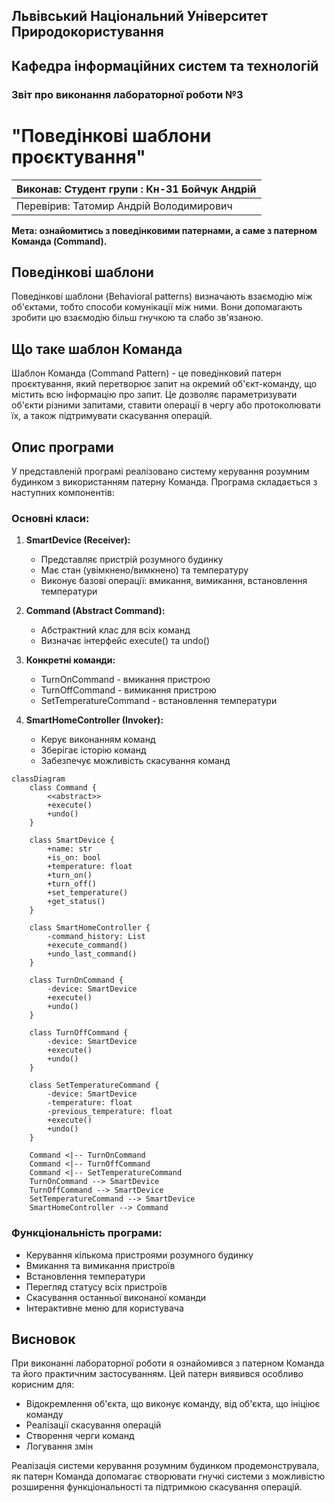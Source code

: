 ## Львівський Національний Університет Природокористування
## Кафедра інформаційних систем та технологій

### Звіт про виконання лабораторної роботи №3
# "Поведінкові шаблони проєктування"

| Виконав: Студент групи : Кн-31 Бойчук Андрій |
|-----------------------------------------------|
| Перевірив: Татомир Андрій Володимирович       |

**Мета: ознайомитись з поведінковими патернами, а саме з патерном Команда (Command).**

## Поведінкові шаблони

Поведінкові шаблони (Behavioral patterns) визначають взаємодію між об'єктами, тобто способи комунікації між ними. Вони допомагають зробити цю взаємодію більш гнучкою та слабо зв'язаною.

## Що таке шаблон Команда

Шаблон Команда (Command Pattern) - це поведінковий патерн проєктування, який перетворює запит на окремий об'єкт-команду, що містить всю інформацію про запит. Це дозволяє параметризувати об'єкти різними запитами, ставити операції в чергу або протоколювати їх, а також підтримувати скасування операцій.

## Опис програми

У представленій програмі реалізовано систему керування розумним будинком з використанням патерну Команда. Програма складається з наступних компонентів:

### Основні класи:

1. **SmartDevice (Receiver):**
   - Представляє пристрій розумного будинку
   - Має стан (увімкнено/вимкнено) та температуру
   - Виконує базові операції: вмикання, вимикання, встановлення температури

2. **Command (Abstract Command):**
   - Абстрактний клас для всіх команд
   - Визначає інтерфейс execute() та undo()

3. **Конкретні команди:**
   - TurnOnCommand - вмикання пристрою
   - TurnOffCommand - вимикання пристрою
   - SetTemperatureCommand - встановлення температури

4. **SmartHomeController (Invoker):**
   - Керує виконанням команд
   - Зберігає історію команд
   - Забезпечує можливість скасування команд

```mermaid
classDiagram
    class Command {
        <<abstract>>
        +execute()
        +undo()
    }
    
    class SmartDevice {
        +name: str
        +is_on: bool
        +temperature: float
        +turn_on()
        +turn_off()
        +set_temperature()
        +get_status()
    }
    
    class SmartHomeController {
        -command_history: List
        +execute_command()
        +undo_last_command()
    }
    
    class TurnOnCommand {
        -device: SmartDevice
        +execute()
        +undo()
    }
    
    class TurnOffCommand {
        -device: SmartDevice
        +execute()
        +undo()
    }
    
    class SetTemperatureCommand {
        -device: SmartDevice
        -temperature: float
        -previous_temperature: float
        +execute()
        +undo()
    }
    
    Command <|-- TurnOnCommand
    Command <|-- TurnOffCommand
    Command <|-- SetTemperatureCommand
    TurnOnCommand --> SmartDevice
    TurnOffCommand --> SmartDevice
    SetTemperatureCommand --> SmartDevice
    SmartHomeController --> Command
```

### Функціональність програми:

- Керування кількома пристроями розумного будинку
- Вмикання та вимикання пристроїв
- Встановлення температури
- Перегляд статусу всіх пристроїв
- Скасування останньої виконаної команди
- Інтерактивне меню для користувача

## Висновок

При виконанні лабораторної роботи я ознайомився з патерном Команда та його практичним застосуванням. Цей патерн виявився особливо корисним для:
- Відокремлення об'єкта, що виконує команду, від об'єкта, що ініціює команду
- Реалізації скасування операцій
- Створення черги команд
- Логування змін

Реалізація системи керування розумним будинком продемонструвала, як патерн Команда допомагає створювати гнучкі системи з можливістю розширення функціональності та підтримкою скасування операцій.
